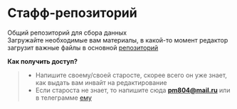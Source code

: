 # Стафф-репозиторий
Общий репозиторий для сбора данных \
Загружайте необходимые вам материалы, в какой-то момент редактор загрузит важные файлы в основной [репозиторий](https://github.com/studyPM804/MAI_study)

**Как получить доступ?**
>- Напишите своему/своей старосте, скорее всего он уже знает, как выдать вам инвайт на редактирование
>- Если староста не знает, то напишите сюда **pm804@mail.ru** или в телеграмме [ему](https://t.me/des7ruct1on)
